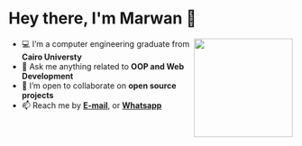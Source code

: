 # Hey there, I'm Marwan 👋

<a href="https://imgbb.com/"><img src="https://i.ibb.co/DYJVRfY/aaa.png" width=175vw heigth=175vw  align="right"/></a>

- 💻 I’m a computer engineering graduate from <b>Cairo Universty</b> 
- 💬 Ask me anything related to <b>OOP and Web Development</b>
- 👯 I’m open to collaborate on <b>open source projects</b>
- 📫 Reach me by <a href =mailto:marwan.ah.mostafa@gmail.com/><b> E-mail</b></a>, or <a href="https://api.whatsapp.com/send/?phone=201272404140"><b>Whatsapp</b></a> 
